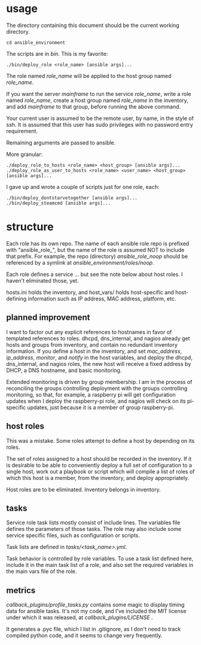 # usage

The directory containing this document should be the current working directory.

  `cd ansible_environment`

The scripts are in *bin*.  This is my favorite:

  `./bin/deploy_role <role_name> [ansible args]...`

The role named *role_name* will be applied to the host group named *role_name*.

If you want the server *mainframe* to run the service *role_name*, write a role
named *role_name*, create a host group named *role_name* in the inventory, and
add *mainframe* to that group, before running the above command.

Your current user is assumed to be the remote user, by name, in the style of
ssh.  It is assumed that this user has sudo privileges with no password entry
requirement.

Remaining arguments are passed to ansible.

More granular:

  `./deploy_role_to_hosts <role_name> <host_group> [ansible args]...
  ./deploy_role_as_user_to_hosts <role_name> <user_name> <host_group> [ansible args]...`

I gave up and wrote a couple of scripts just for one role, each:

  `./bin/deploy_dontstarvetogether [ansible args]...
  ./bin/deploy_steamcmd [ansible args]...`

# structure

Each role has its own repo.  The name of each ansible role repo is prefixed
with "ansible_role_", but the name of the role is assumed NOT to include that
prefix.  For example, the repo (directory) *ansible_role_noop* should be
referenced by a symlink at *ansible_environment/roles/noop*.

Each role defines a service ... but see the note below about host roles.  I
haven't eliminated those, yet.

hosts.ini holds the inventory, and host\_vars/ holds host-specific and
host-defining information such as IP address, MAC address, platform, etc.

## planned improvement

I want to factor out any explicit references to hostnames in favor of templated
references to roles.  dhcpd, dns\_internal, and nagios already get hosts and
groups from inventory, and contain no redundant inventory information.  If you
define a host in the inventory, and set *mac\_address*, *ip\_address*,
*monitor*, and *notify* in the host variables, and deploy the dhcpd,
dns\_internal, and nagios roles, the new host will receive a fixed address by
DHCP, a DNS hostname, and basic monitoring.  

Extended monitoring is driven by group membership.  I am in the process of
reconciling the groups controlling deployment with the groups controlling
monitoring, so that, for example, a raspberry pi will get configuration updates
when I deploy the raspberry-pi role, and nagios will check on its pi-specific
updates, just because it is a member of group raspberry-pi.

## host roles

This was a mistake.  Some roles attempt to define a host by depending on its roles.

The set of roles assigned to a host should be recorded in the inventory.  If it
is desirable to be able to conveniently deploy a full set of configuration to a
single host, work out a playbook or script which will compile a list of roles
of which this host is a member, from the inventory, and deploy appropriately.

Host roles are to be eliminated.  Inventory belongs in inventory.

## tasks

Service role task lists mostly consist of include lines.  The variables file
defines the parameters of those tasks.  The role may also include some service
specific files, such as configuration or scripts.

Task lists are defined in *tasks/&lt;task_name&gt;.yml*.

Task behavior is controlled by role variables.  To use a task list defined
here, include it in the main task list of a role, and also set the required
variables in the main vars file of the role.

## metrics

*callback_plugins/profile_tasks.py* contains some magic to display timing
data for ansible tasks.  It's not my code, and I've included the MIT license
under which it was released, at *callback_plugins/LICENSE* .

It generates a .pyc file, which I list in .gitignore, as I don't need to track
compiled python code, and it seems to change very frequently.
